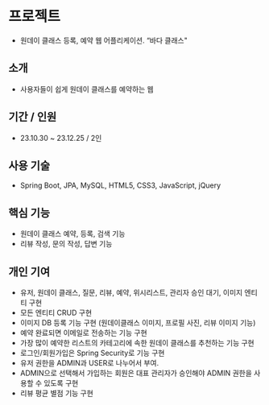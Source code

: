# 프로젝트
- 원데이 클래스 등록, 예약 웹 어플리케이션. “바다 클래스"

## 소개 
- 사용자들이 쉽게 원데이 클래스를 예약하는 웹

## 기간 / 인원 
- 23.10.30 ~ 23.12.25 / 2인

## 사용 기술 
- Spring Boot, JPA, MySQL, HTML5, CSS3, JavaScript, jQuery

## 핵심 기능 
- 원데이 클래스 예약, 등록, 검색 기능
- 리뷰 작성, 문의 작성, 답변 기능
                 
## 개인 기여 
- 유저, 원데이 클래스, 질문, 리뷰, 예약, 위시리스트, 관리자 승인 대기, 이미지 엔티티 구현                     
- 모든 엔티티 CRUD 구현
- 이미지 DB 등록 기능 구현 (원데이클래스 이미지, 프로필 사진, 리뷰 이미지 기능)
- 예약 완료되면 이메일로 전송하는 기능 구현
- 가장 많이 예약한 리스트의 카테고리에 속한 원데이 클래스를 추천하는 기능 구현
- 로그인/회원가입은 Spring Security로 기능 구현
- 유저 권한을 ADMIN과 USER로 나누어서 부여. 
- ADMIN으로 선택해서 가입하는 회원은 대표 관리자가 승인해야 ADMIN 권한을 사용할 수 있도록 구현 
- 리뷰 평균 별점 기능 구현
                

